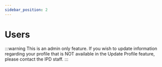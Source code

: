 ```yaml
---
sidebar_position: 2
---
```


# Users

:::warning
This is an admin only feature. If you wish to update information regarding your profile that is NOT available
in the Update Profile feature, please contact the IPD staff.
:::


